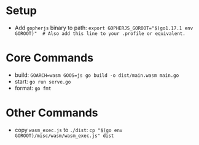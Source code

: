 
# Setup
* Add `gopherjs` binary to path: `export GOPHERJS_GOROOT="$(go1.17.1 env GOROOT)"  # Also add this line to your .profile or equivalent.`

# Core Commands
* build: `GOARCH=wasm GOOS=js go build -o dist/main.wasm main.go`
* start: `go run serve.go`
* format: `go fmt`

# Other Commands
* copy `wasm_exec.js` to `./dist`: `cp "$(go env GOROOT)/misc/wasm/wasm_exec.js" dist`
